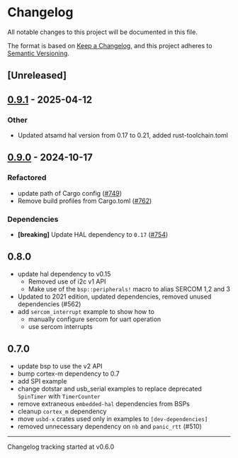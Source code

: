 # Changelog

All notable changes to this project will be documented in this file.

The format is based on [Keep a Changelog](https://keepachangelog.com/en/1.0.0/),
and this project adheres to [Semantic Versioning](https://semver.org/spec/v2.0.0.html).

## [Unreleased]

## [0.9.1](https://github.com/ianrrees/atsamd/compare/itsybitsy_m4-0.9.0...itsybitsy_m4-0.9.1) - 2025-04-12

### Other

- Updated atsamd hal version from 0.17 to 0.21, added rust-toolchain.toml

## [0.9.0](https://github.com/atsamd-rs/atsamd/compare/itsybitsy_m4-0.8.0...itsybitsy_m4-0.9.0) - 2024-10-17

### Refactored

- update path of Cargo config ([#749](https://github.com/atsamd-rs/atsamd/pull/749)) 
- Remove build profiles from Cargo.toml ([#762](https://github.com/atsamd-rs/atsamd/pull/762))

### Dependencies

- **[breaking]** Update HAL dependency to `0.17` ([#754](https://github.com/atsamd-rs/atsamd/pull/754))

## 0.8.0

- update hal dependency to v0.15
  - Removed use of i2c v1 API
  - Make use of the `bsp::peripherals!` macro to alias SERCOM 1,2 and 3
- Updated to 2021 edition, updated dependencies, removed unused dependencies (#562)
- add `sercom_interrupt` example to show how to
  - manually configure sercom for uart operation
  - use sercom interrupts

## 0.7.0

- update bsp to use the v2 API
- bump cortex-m dependency to 0.7
- add SPI example
- change dotstar and usb_serial examples to replace deprecated `SpinTimer` with `TimerCounter`
- remove extraneous `embedded-hal` dependencies from BSPs
- cleanup `cortex_m` dependency
- move `usbd-x` crates used only in examples to `[dev-dependencies]`
- removed unnecessary dependency on `nb` and `panic_rtt` (#510)

---

Changelog tracking started at v0.6.0
